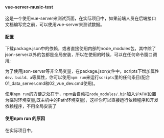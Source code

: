 #### vue-server-music-test

这是一个使用vue-server来测试页面，在实际项目中，如果前端人员在后端接口文档编写完之前，可以使用vue-server来测试数据。

#### 配置

下载package.json中的依赖，或者直接使用内部的node_modules包，其中除了json-server以外的包都是全局安装，所以在使用的时候，可以在任何命令窗口调用;

为了使用json-server等非全局变量，在package.json文件中，scripts下增加属性`dev、build、a`等属性，你可以使用`npm run`来运行`scripts`里的任何条目(配合01_data_server.cmd和02_vue_dev.cmd使用)。

使用`npm run`的方便之处在于，npm会自动把`node_modules/.bin`加入`$PATH`(设置 为临时环境变量,既主机中的Path环境变量)，这样你可以直接运行依赖程序和开发依赖程序，不用全局安装了

#### 使用npm run 的原因

在实际项目中，
